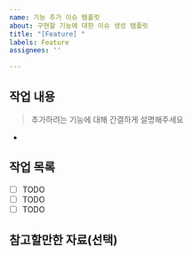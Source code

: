 ```yaml
---
name: 기능 추가 이슈 탬플릿
about: 구현할 기능에 대한 이슈 생성 탬플릿
title: "[Feature] "
labels: Feature
assignees: ''

---
```


## 작업 내용
> 추가하려는 기능에 대해 간결하게 설명해주세요

- 

## 작업 목록

- [ ] TODO
- [ ] TODO
- [ ] TODO

## 참고할만한 자료(선택)
